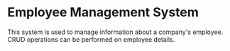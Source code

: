 # Employee Management System
This system is used to manage information about a company's employee.\
CRUD operations can be performed on employee details.